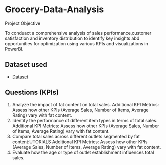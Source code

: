 # Grocery-Data-Analysis
Project Objective

To conduact a comprehensive analysis of sales performance,customer satisfaction and inventory distribution to identify key insights abd opportunities for optimization using various KPIs and visualizations in PowerBI.
## Dataset used
- <a href="https://github.com/mdeeepa97/Blinkit-Grocery-Data-Analysis/blob/main/BlinkIT%20Grocery%20Data.xlsx">Dataset</a>

## Questions (KPIs)
1. Analyze the impact of fat content on total sales.
Additional KPI Metrics: Assess how other KPIs (Average Sales, Number of Items, Average Rating) vary with fat content. 
2. Identify the performance of different item types in terms of total sales.
Additional KPI Metrics: Assess how other KPIs (Average Sales, Number of Items, Average Rating) vary with fat content. 
3. Compare total sales across different outlets segmented by fat content:UTORIALS
Additional KPI Metrics: Assess how other KPIs (Average Sales, Number of Items, Average Rating) vary with fat content. 
4. Evaluate how the age or type of outlet establishment influences total sales.
